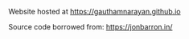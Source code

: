 Website hosted at https://gauthamnarayan.github.io

Source code borrowed from: https://jonbarron.in/

